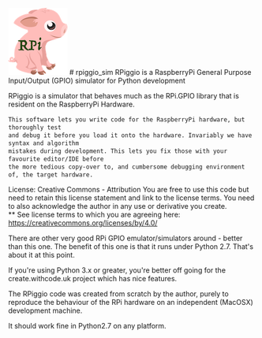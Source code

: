 ![](images/arppy_logo_s.png) # rpiggio_sim 
RPiggio is a RaspberryPi General Purpose Input/Output (GPIO) simulator for Python development


RPiggio is a simulator that behaves much as the RPi.GPIO library that is resident on the RaspberryPi Hardware.

    This software lets you write code for the RaspberryPi hardware, but thoroughly test
    and debug it before you load it onto the hardware. Invariably we have syntax and algorithm
    mistakes during development. This lets you fix those with your favourite editor/IDE before
    the more tedious copy-over to, and cumbersome debugging environment of, the target hardware.
    
License: Creative Commons - Attribution
You are free to use this code but need to retain this license statement and link to the license terms. 
You need to also acknowledge the author in any use or derivative you create.  
** See license terms to which you are agreeing here: https://creativecommons.org/licenses/by/4.0/

There are other very good RPi GPIO emulator/simulators around - better than this one.
The benefit of this one is that it runs under Python 2.7. That's about it at this point.

If you're using Python 3.x or greater, you're better off going for the create.withcode.uk project
which has nice features.

The RPiggio code was created from scratch by the author, purely to reproduce the behaviour of the 
RPi hardware on an independent (MacOSX) development machine. 

It should work fine in Python2.7 on any platform.
